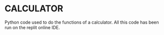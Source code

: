 # CALCULATOR
Python code used to do the functions of a calculator. All this code has been run on the replit online IDE.

